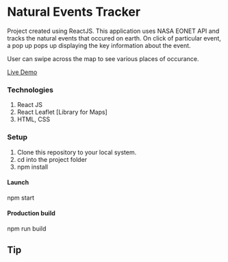 # Natural Events Tracker

Project created using ReactJS. This application uses NASA EONET API and tracks the natural events that occured on earth. On click of particular event, a pop up pops up displaying the key information about the event.

User can swipe across the map to see various places of occurance.

[Live Demo](https://natural-events-tracker-36d90.web.app/)

### Technologies

1. React JS
2. React Leaflet [Library for Maps]
3. HTML, CSS

### Setup

1. Clone this repository to your local system.
2. cd into the project folder
3. npm install

#### Launch

npm start

#### Production build

npm run build

## Tip
